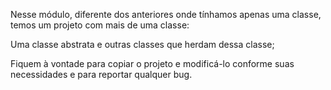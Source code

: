 Nesse módulo, diferente dos anteriores onde tínhamos apenas uma classe, temos um projeto com mais de uma classe:

Uma classe abstrata e outras classes que herdam dessa classe;

Fiquem à vontade para copiar o projeto e modificá-lo conforme suas necessidades e para reportar qualquer bug.

